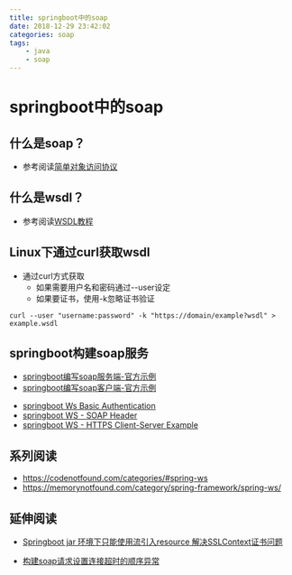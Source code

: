 ```yaml
---
title: springboot中的soap
date: 2018-12-29 23:42:02
categories: soap
tags:
    - java
    - soap
---
```


# springboot中的soap

## 什么是soap？

* 参考阅读[简单对象访问协议](https://zh.wikipedia.org/wiki/%E7%AE%80%E5%8D%95%E5%AF%B9%E8%B1%A1%E8%AE%BF%E9%97%AE%E5%8D%8F%E8%AE%AE)

## 什么是wsdl？

* 参考阅读[WSDL教程](http://www.w3school.com.cn/wsdl/index.asp)

## Linux下通过curl获取wsdl

* 通过curl方式获取
    * 如果需要用户名和密码通过--user设定
    * 如果要证书，使用-k忽略证书验证

```
curl --user "username:password" -k "https://domain/example?wsdl" > example.wsdl
```

## springboot构建soap服务

* [springboot编写soap服务端-官方示例](https://spring.io/guides/gs/producing-web-service/)
* [springboot编写soap客户端-官方示例](https://spring.io/guides/gs/consuming-web-service/)
<!-- * [springboot Ws Basic Authentication](/Learn/java/ws/basic/) -->
* [springboot Ws Basic Authentication](https://codenotfound.com/spring-ws-basic-authentication-example.html)
* [springboot WS - SOAP Header](https://codenotfound.com/spring-ws-soap-header-example.html)
* [springboot WS - HTTPS Client-Server Example](https://codenotfound.com/spring-ws-https-client-server-example.html)

## 系列阅读

* https://codenotfound.com/categories/#spring-ws
* https://memorynotfound.com/category/spring-framework/spring-ws/

## 延伸阅读

* [Springboot jar 环境下只能使用流引入resource 解决SSLContext证书问题](https://stackoverflow.com/questions/27724544/specifying-trust-store-information-in-spring-boot-application-properties)

* [构建soap请求设置连接超时的顺序异常](https://stackoverflow.com/questions/49744638/java-lang-unsupportedoperationexception-when-set-connection-timeout-to-httpcompo)
